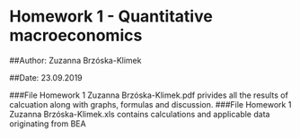 # Homework 1 - Quantitative macroeconomics

##Author: Zuzanna Brzóska-Klimek

##Date: 23.09.2019

###File Homework 1 Zuzanna Brzóska-Klimek.pdf privides all the results of calcuation along with graphs, formulas and discussion.
###File Homework 1 Zuzanna Brzóska-Klimek.xls contains calculations and applicable data originating from BEA
